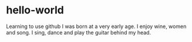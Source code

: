 # hello-world
Learning to use github
I was born at a very early age.
I enjoy wine, women and song.
I sing, dance and play the guitar behind my head.
